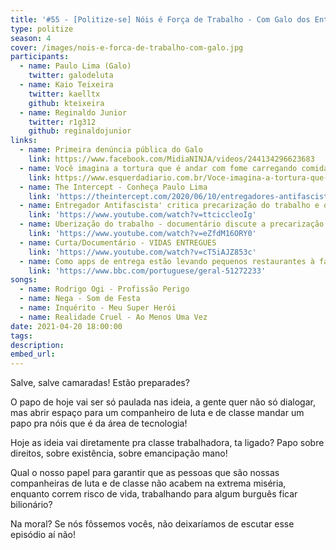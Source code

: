 ```yaml
---
title: '#55 - [Politize-se] Nóis é Força de Trabalho - Com Galo dos Entregadores Antifascistas'
type: politize
season: 4
cover: /images/nois-e-forca-de-trabalho-com-galo.jpg
participants:
  - name: Paulo Lima (Galo)
    twitter: galodeluta
  - name: Kaio Teixeira
    twitter: kaelltx
    github: kteixeira
  - name: Reginaldo Junior
    twitter: r1g312
    github: reginaldojunior
links:
  - name: Primeira denúncia pública do Galo
    link: https://www.facebook.com/MidiaNINJA/videos/244134296623683
  - name: Você imagina a tortura que é andar com fome carregando comida nas costas?
    link: https://www.esquerdadiario.com.br/Voce-imagina-a-tortura-que-e-andar-com-fome-carregando-comida-nas-costas
  - name: The Intercept - Conheça Paulo Lima
    link: 'https://theintercept.com/2020/06/10/entregadores-antifascistas/'
  - name: Entregador Antifascista' critica precarização do trabalho e omissão de veículos da imprensa
    link: 'https://www.youtube.com/watch?v=ttciccleoIg'
  - name: Uberização do trabalho - documentário discute a precarização pós reforma 
    link: 'https://www.youtube.com/watch?v=eZfdM16ORY0'
  - name: Curta/Documentário - VIDAS ENTREGUES 
    link: 'https://www.youtube.com/watch?v=cT5iAJZ853c'
  - name: Como apps de entrega estão levando pequenos restaurantes à falência
    link: 'https://www.bbc.com/portuguese/geral-51272233'
songs:
  - name: Rodrigo Ogi - Profissão Perigo
  - name: Nega - Som de Festa
  - name: Inquérito - Meu Super Herói
  - name: Realidade Cruel - Ao Menos Uma Vez
date: 2021-04-20 18:00:00
tags:
description:
embed_url:
---
```


Salve, salve camaradas! Estão preparades?

O papo de hoje vai ser só paulada nas ideia, a gente quer não só dialogar, mas abrir espaço para um companheiro de luta e de classe mandar um papo pra nóis que é da área de tecnologia!

Hoje as ideia vai diretamente pra classe trabalhadora, ta ligado? Papo sobre direitos, sobre existência, sobre emancipação mano!

Qual o nosso papel para garantir que as pessoas que são nossas companheiras de luta e de classe não acabem na extrema miséria, enquanto correm risco de vida, trabalhando para algum burguês ficar bilionário?

Na moral? Se nós fôssemos vocês, não deixaríamos de escutar esse episódio aí não!